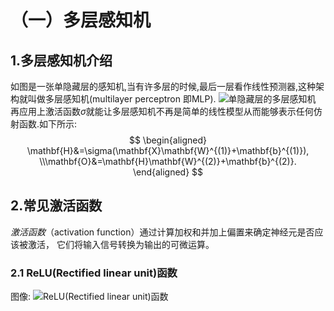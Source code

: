 # （一）多层感知机
## 1.多层感知机介绍
如图是一张单隐藏层的感知机,当有许多层的时候,最后一层看作线性预测器,这种架构就叫做多层感知机(multilayer perceptron 即MLP).
![单隐藏层的多层感知机](https://zh.d2l.ai/_images/mlp.svg)
再应用上激活函数$\sigma$就能让多层感知机不再是简单的线性模型从而能够表示任何仿射函数.如下所示:
$$
\begin{aligned}
\mathbf{H}&=\sigma(\mathbf{X}\mathbf{W}^{(1)}+\mathbf{b}^{(1)}),
\\\mathbf{O}&=\mathbf{H}\mathbf{W}^{(2)}+\mathbf{b}^{(2)}.
\end{aligned}
$$
## 2.常见激活函数
_激活函数_（activation function）通过计算加权和并加上偏置来确定神经元是否应该被激活， 它们将输入信号转换为输出的可微运算。
### 2.1 ReLU(Rectified linear unit)函数

图像:
![ReLU(Rectified linear unit)函数](https://zh.d2l.ai/_images/output_mlp_76f463_21_0.svg)